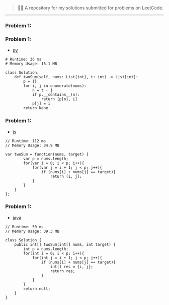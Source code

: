 
> 👨‍💻 A repository for my solutions submitted for problems on LeetCode.

---

### Problem 1:

### Problem 1:

- [py](1/solution.py)
```
# Runtime: 36 ms
# Memory Usage: 15.1 MB

class Solution:
    def twoSum(self, nums: List[int], t: int) -> List[int]:
        p = {}
        for i, j in enumerate(nums):
            n = t - j
            if p.__contains__(n):
                return [p[n], i]
            p[j] = i
        return None

```

### Problem 1:

- [js](1/solution.js)
```
// Runtime: 112 ms
// Memory Usage: 34.9 MB

var twoSum = function(nums, target) {
        var p = nums.length;
        for(var i = 0; i < p; i++){
            for(var j = i + 1; j < p; j++){
                if (nums[i] + nums[j] == target){
                    return [i, j];
            }
        }
    }
};

```

### Problem 1:

- [java](1/solution.java)
```
// Runtime: 50 ms
// Memory Usage: 39.3 MB

class Solution {
    public int[] twoSum(int[] nums, int target) {
        int p = nums.length;
        for(int i = 0; i < p; i++){
            for(int j = i + 1; j < p; j++){
                if (nums[i] + nums[j] == target){
                    int[] res = {i, j};
                    return res;
                }
            }
        }
        return null;
    }
}

```

